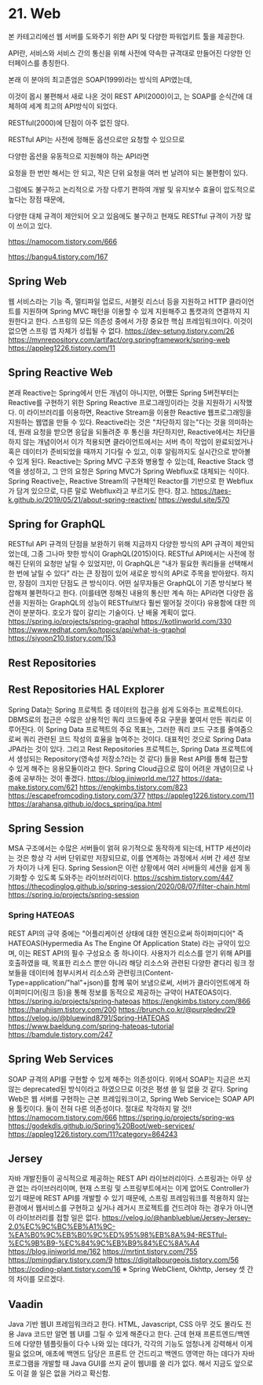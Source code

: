 
# 21. Web

본 카테고리에선 웹 서버를 도와주기 위한 API 및 다양한 파워업키트 툴을 제공한다.

API란, 서비스와 서비스 간의 통신을 위해 사전에 약속한 규격대로 만들어진 다양한 인터페이스를 총칭한다.

본래 이 분야의 최고존엄은 SOAP(1999)라는 방식의 API였는데,

이것이 몹시 불편해서 새로 나온 것이 REST API(2000)이고, 는 SOAP를 순식간에 대체하여 세계 최고의 API방식이 되었다.

RESTful(2000)에 단점이 아주 없진 않다.

RESTful API는 사전에 정해둔 옵션으로만 요청할 수 있으므로 

다양한 옵션을 유동적으로 지원해야 하는 API라면

요청을 한 번만 해서는 안 되고, 작은 단위 요청을 여러 번 날려야 되는 불편함이 있다.

그럼에도 불구하고 논리적으로 가장 다루기 편하여 개발 및 유지보수 효율이 압도적으로 높다는 장점 때문에,

다양한 대체 규격이 제안되어 오고 있음에도 불구하고 현재도 RESTful 규격이 가장 많이 쓰이고 있다.

https://namocom.tistory.com/666

https://bangu4.tistory.com/167




## Spring Web
웹 서비스라는 기능 즉,
멀티파일 업로드, 서블릿 리스너 등을 지원하고 HTTP 클라이언트를 지원하며
Spring MVC 패턴을 이용할 수 있게 지원해주고
톰캣과의 연결까지 지원한다고 한다.
스프링의 모든 의존성 중에서 가장 중요한 핵심 프레임워크이다.
이것이 없으면 스프링 앱 자체가 성립될 수 없다. 
https://dev-setung.tistory.com/26
https://mvnrepository.com/artifact/org.springframework/spring-web
https://appleg1226.tistory.com/11

## Spring Reactive Web
본래 Reactive는 Spring에서 만든 개념이 아니지만,
어쨌든 Spring 5버전부터는 Reactive를 구현하기 위한
Spring Reactive 프로그래밍이라는 것을 지원하기 시작했다.
이 라이브러리를 이용하면, Reactive Stream을 이용한
Reactive 웹프로그래밍을 지원하는 웹앱을 만들 수 있다.
Reactive라는 것은 "차단하지 않는"다는 것을 의미하는데,
원래 요청을 받으면 응답을 되돌려준 후 통신을 차단하지만,
Reactive에서는 차단을 하지 않는 개념이어서
이가 적용되면 클라이언트에서는 서버 측이 작업이 완료되었거나
혹은 데이터가 준비되었을 때까지 기다릴 수 있고,
이후 알림까지도 실시간으로 받아볼 수 있게 된다.
Reactive는 Spring MVC 구조와 병용할 수 있는데,
Reactive Stack 영역을 생성하고,
그 안의 요청은 Spring MVC가 Spring Webflux로 대체되는 식이다. 
Spring Reactive는, Reactive Stream의 구현체인
Reactor를 기반으로 한 Webflux가 담겨 있으므로,
다른 말로 Webflux라고 부르기도 한다. 참고.
https://taes-k.github.io/2019/05/21/about-spring-reactive/
https://wedul.site/570

## Spring for GraphQL
RESTful API 규격의 단점을 보완하기 위해
지금까지 다양한 방식의 API 규격이 제안되었는데,
그중 그나마 핫한 방식이 GraphQL(2015)이다.
RESTful API에서는 사전에 정해진 단위의 요청만 날릴 수 있었지만,
이 GraphQL은 "내가 필요한 쿼리들을 선택해서 한 번에 날릴 수 있다"
라는 큰 장점이 있어 새로운 방식의 API로 주목을 받아왔다.
하지만, 장점이 크지만 단점도 큰 방식이다.
어떤 실무자들은 GraphQL이 기존 방식보다 복잡해져 불편하다고 한다.
(이를테면 정해진 내용의 통신만 계속 하는 API라면
다양한 옵션을 지원하는 GraphQL의 성능이 RESTful보다 훨씬 떨어질 것이다)
유용함에 대한 의견이 분분하다.
호오가 많이 갈리는 기술이다. 난 배울 계획이 없다.
https://spring.io/projects/spring-graphql
https://kotlinworld.com/330
https://www.redhat.com/ko/topics/api/what-is-graphql
https://siyoon210.tistory.com/153

## Rest Repositories
## Rest Repositories HAL Explorer
Spring Data는 Spring 프로젝트 중 데이터의 접근을 쉽게 도와주는 프로젝트이다.
DBMS로의 접근은 수많은 상용적인 쿼리 코드들에 주요 구문을 붙여서 만든 쿼리로 이루어진다.
이 Spring Data 프로젝트의 주요 목표는, 그러한 쿼리 코드 구조를 줄여줌으로써
쿼리 관련된 코드 작성의 효율을 높여주는 것이다. 
대표적인 것으로 Spring Data JPA라는 것이 있다.
그리고 Rest Repositories 프로젝트는,
Spring Data 프로젝트에서 생성되는 Repository(영속성 저장소?라는 것 같다)
들을 Rest API를 통해 접근할 수 있게 해주는 응용모듈이라고 한다.
Spring Cloud급으로 많이 어려운 개념이므로 나중에 공부하는 것이 좋겠다.
https://blog.jiniworld.me/127 
https://data-make.tistory.com/621
https://engkimbs.tistory.com/823
https://escapefromcoding.tistory.com/377
https://appleg1226.tistory.com/11
https://arahansa.github.io/docs_spring/jpa.html

## Spring Session
MSA 구조에서는 수많은 서버들이 얽혀 유기적으로 동작하게 되는데,
HTTP 세션이라는 것은 항상 각 서버 단위로만 저장되므로,
이를 연계하는 과정에서 서버 간 세션 정보가 차이가 나게 된다.
Spring Session은 이런 상황에서 여러 서버들의 세션을
쉽게 동기화할 수 있도록 도와주는 라이브러리이다.
https://scshim.tistory.com/447
https://thecodinglog.github.io/spring-session/2020/08/07/filter-chain.html
https://spring.io/projects/spring-session

### Spring HATEOAS
REST API의 규약 중에는 "어플리케이션 상태에 대한 엔진으로써 하이퍼미디어"
즉 HATEOAS(Hypermedia As The Engine Of Application State)
라는 규약이 있으며, 이는 REST API의 필수 구성요소 중 하나이다.
사용자가 리소스를 얻기 위해 API를 호출하였을 때, 목표한 리소스 뿐만 아니라
해당 리소스와 관련된 다양한 곁다리 링크 정보들을 데이터에 첨부시켜서
리소스와 관련링크(Content-Type=application/"hal"+json)를
함께 묶어 보냄으로써, 서버가 클라이언트에게 하이퍼미디어(링크 등)을 통해
정보를 동적으로 제공하는 규약이 HATEOAS이다.
https://spring.io/projects/spring-hateoas
https://engkimbs.tistory.com/866
https://haruhiism.tistory.com/200
https://brunch.co.kr/@purpledev/29
https://velog.io/@bluewind8791/Spring-HATEOAS
https://www.baeldung.com/spring-hateoas-tutorial
https://bamdule.tistory.com/247

## Spring Web Services
SOAP 규격의 API를 구현할 수 있게 해주는 의존성이다.
위에서 SOAP는 지금은 쓰지 않는 deprecated된 방식이라고 하였으므로
이것은 평생 쓸 일 없을 것 같다. 
Spring Web은 웹 서버를 구현하는 근본 프레임워크이고,
Spring Web Service는 SOAP API용 툴킷이다.
둘이 전혀 다른 의존성이다. 절대로 착각하지 말 것!!
https://namocom.tistory.com/666
https://spring.io/projects/spring-ws
https://godekdls.github.io/Spring%20Boot/web-services/
https://appleg1226.tistory.com/11?category=864243

## Jersey
자바 개발진들이 공식적으로 제공하는 REST API 라이브러리이다.
스프링과는 아무 상관 없는 라이브러리이며,
현재 스프링 및 스프링부트에서는 이게 없어도
Controller가 있기 때문에 REST API를 개발할 수 있기 때문에,
스프링 프레임워크를 적용하지 않는 환경에서 웹서비스를 구현하고 싶거나
레거시 프로젝트를 건드려야 하는 경우가 아니면 이 라이브러리를 접할 일은 없다.
https://velog.io/@hanblueblue/Jersey-Jersey-2.0%EC%9C%BC%EB%A1%9C-%EA%B0%9C%EB%B0%9C%ED%95%98%EB%8A%94-RESTful-%EC%9B%B9-%EC%84%9C%EB%B9%84%EC%8A%A4
https://blog.jiniworld.me/162
https://mrtint.tistory.com/755
https://pmingdiary.tistory.com/9
https://digitalbourgeois.tistory.com/56
https://coding-plant.tistory.com/16
※ Spring WebClient, Okhttp, Jersey 셋 간의 차이를 모르겠다.

## Vaadin
Java 기반 웹UI 프레임워크라고 한다.
HTML, Javascript, CSS 아무 것도 몰라도
전용 Java 코드만 알면 웹 UI를 그릴 수 있게 해준다고 한다.
근데 현재 프론트엔드/백엔드에 다양한 템플릿들이 다수 나와 있는 데다가,
각각의 기능도 엄청나게 강력해서 이게 필요 없으며,
애초에 백엔드 담당은 프론트 안 건드리고 백엔드 영역만 하는 데다가
자바 프로그램을 개발할 때 Java GUI를 쓰지 굳이 웹UI를 쓸 리가 없다.
해서 지금도 앞으로도 이걸 쓸 일은 없을 거라고 확신함.